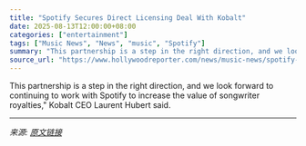 ```yaml
---
title: "Spotify Secures Direct Licensing Deal With Kobalt"
date: 2025-08-13T12:00:00+08:00
categories: ["entertainment"]
tags: ["Music News", "News", "music", "Spotify"]
summary: "This partnership is a step in the right direction, and we look forward to continuing to work with Spotify to increase the value of songwriter royalties,\" Kobalt CEO Laurent Hubert said."
source_url: "https://www.hollywoodreporter.com/news/music-news/spotify-secures-licensing-deal-with-kobalt-1236342760/"
---
```


This partnership is a step in the right direction, and we look forward to continuing to work with Spotify to increase the value of songwriter royalties," Kobalt CEO Laurent Hubert said.

---

*来源: [原文链接](https://www.hollywoodreporter.com/news/music-news/spotify-secures-licensing-deal-with-kobalt-1236342760/)*
